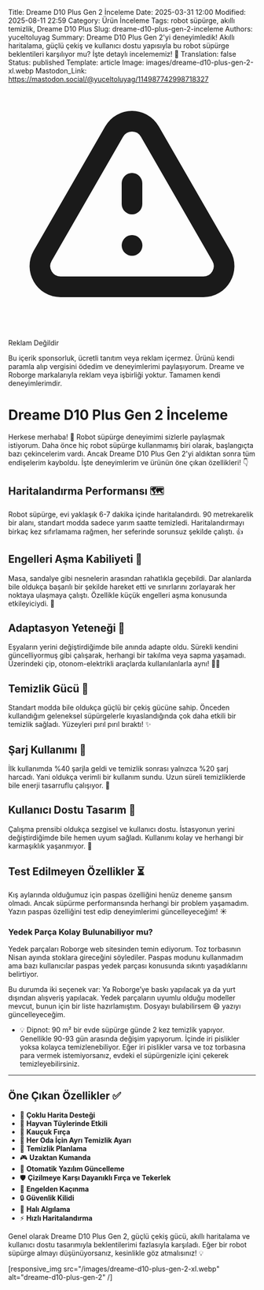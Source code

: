 Title: Dreame D10 Plus Gen 2 İnceleme
Date: 2025-03-31 12:00
Modified: 2025-08-11 22:59
Category: Ürün İnceleme
Tags: robot süpürge, akıllı temizlik, Dreame D10 Plus
Slug: dreame-d10-plus-gen-2-inceleme
Authors: yuceltoluyag
Summary: Dreame D10 Plus Gen 2'yi deneyimledik! Akıllı haritalama, güçlü çekiş ve kullanıcı dostu yapısıyla bu robot süpürge beklentileri karşılıyor mu? İşte detaylı incelememiz! 🚀
Translation: false
Status: published
Template: article
Image: images/dreame-d10-plus-gen-2-xl.webp
Mastodon_Link: https://mastodon.social/@yuceltoluyag/114987742998718327

<div class="info-box warning">
    <svg xmlns="http://www.w3.org/2000/svg" class="w-6 h-6" fill="none" viewBox="0 0 24 24" stroke="currentColor">
        <path stroke-linecap="round" stroke-linejoin="round" stroke-width="2" d="M12 9v2m0 4h.01m-6.938 4h13.856c1.54 0 2.502-1.667 1.732-3L13.732 4c-.77-1.333-2.694-1.333-3.464 0L3.34 16c-.77 1.333.192 3 1.732 3z" />
    </svg>
    <div>
        <div class="alert-title">Reklam Değildir</div>
        <p>Bu içerik sponsorluk, ücretli tanıtım veya reklam içermez. Ürünü kendi paramla alıp vergisini ödedim ve deneyimlerimi paylaşıyorum. Dreame ve Roborge markalarıyla reklam veya işbirliği yoktur. Tamamen kendi deneyimlerimdir.</p>
    </div>
</div>

# Dreame D10 Plus Gen 2 İnceleme

Herkese merhaba! 🎉 Robot süpürge deneyimimi sizlerle paylaşmak istiyorum. Daha önce hiç robot süpürge kullanmamış biri olarak, başlangıçta bazı çekincelerim vardı. Ancak Dreame D10 Plus Gen 2'yi aldıktan sonra tüm endişelerim kayboldu. İşte deneyimlerim ve ürünün öne çıkan özellikleri! 👇

## Haritalandırma Performansı 🗺️

Robot süpürge, evi yaklaşık 6-7 dakika içinde haritalandırdı. 90 metrekarelik bir alanı, standart modda sadece yarım saatte temizledi. Haritalandırmayı birkaç kez sıfırlamama rağmen, her seferinde sorunsuz şekilde çalıştı. 👍

## Engelleri Aşma Kabiliyeti 🚧

Masa, sandalye gibi nesnelerin arasından rahatlıkla geçebildi. Dar alanlarda bile oldukça başarılı bir şekilde hareket etti ve sınırlarını zorlayarak her noktaya ulaşmaya çalıştı. Özellikle küçük engelleri aşma konusunda etkileyiciydi. 💪

## Adaptasyon Yeteneği 🔄

Eşyaların yerini değiştirdiğimde bile anında adapte oldu. Sürekli kendini güncelliyormuş gibi çalışarak, herhangi bir takılma veya sapma yaşamadı. Üzerindeki çip, otonom-elektrikli araçlarda kullanılanlarla aynı! 🚗💨

## Temizlik Gücü 🧹

Standart modda bile oldukça güçlü bir çekiş gücüne sahip. Önceden kullandığım geleneksel süpürgelerle kıyaslandığında çok daha etkili bir temizlik sağladı. Yüzeyleri pırıl pırıl bıraktı! ✨

## Şarj Kullanımı 🔋

İlk kullanımda %40 şarjla geldi ve temizlik sonrası yalnızca %20 şarj harcadı. Yani oldukça verimli bir kullanım sundu. Uzun süreli temizliklerde bile enerji tasarruflu çalışıyor. 🔌

## Kullanıcı Dostu Tasarım 🤖

Çalışma prensibi oldukça sezgisel ve kullanıcı dostu. İstasyonun yerini değiştirdiğimde bile hemen uyum sağladı. Kullanımı kolay ve herhangi bir karmaşıklık yaşanmıyor. 📱

## Test Edilmeyen Özellikler ⏳

Kış aylarında olduğumuz için paspas özelliğini henüz deneme şansım olmadı. Ancak süpürme performansında herhangi bir problem yaşamadım. Yazın paspas özelliğini test edip deneyimlerimi güncelleyeceğim! ☀️

### Yedek Parça Kolay Bulunabiliyor mu?

Yedek parçaları Roborge web sitesinden temin ediyorum. Toz torbasının Nisan ayında stoklara gireceğini söylediler. Paspas modunu kullanmadım ama bazı kullanıcılar paspas yedek parçası konusunda sıkıntı yaşadıklarını belirtiyor.

Bu durumda iki seçenek var: Ya Roborge’ye baskı yapılacak ya da yurt dışından alışveriş yapılacak. Yedek parçaların uyumlu olduğu modeller mevcut, bunun için bir liste hazırlamıştım. Dosyayı bulabilirsem 😄 yazıyı güncelleyeceğim.

- 💡 Dipnot: 90 m² bir evde süpürge günde 2 kez temizlik yapıyor. Genellikle 90-93 gün arasında değişim yapıyorum. İçinde iri pislikler yoksa kolayca temizlenebiliyor. Eğer iri pislikler varsa ve toz torbasına para vermek istemiyorsanız, evdeki el süpürgenizle içini çekerek temizleyebilirsiniz.

---

## Öne Çıkan Özellikler ✅

- 📌 **Çoklu Harita Desteği**
- 🐶 **Hayvan Tüylerinde Etkili**
- 🔄 **Kauçuk Fırça**
- 🏡 **Her Oda İçin Ayrı Temizlik Ayarı**
- 📅 **Temizlik Planlama**
- 🎮 **Uzaktan Kumanda**
- 🔧 **Otomatik Yazılım Güncelleme**
- 🛡️ **Çizilmeye Karşı Dayanıklı Fırça ve Tekerlek**
- 🚧 **Engelden Kaçınma**
- 🔒 **Güvenlik Kilidi**
- 🧽 **Halı Algılama**
- ⚡ **Hızlı Haritalandırma**

Genel olarak Dreame D10 Plus Gen 2, güçlü çekiş gücü, akıllı haritalama ve kullanıcı dostu tasarımıyla beklentilerimi fazlasıyla karşıladı. Eğer bir robot süpürge almayı düşünüyorsanız, kesinlikle göz atmalısınız! 💡

[responsive_img src="/images/dreame-d10-plus-gen-2-xl.webp" alt="dreame-d10-plus-gen-2" /]


